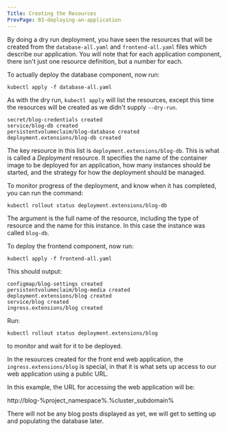 ```yaml
---
Title: Creating the Resources
PrevPage: 03-deploying-an-application
---
```


By doing a dry run deployment, you have seen the resources that will be created from the `database-all.yaml` and `frontend-all.yaml` files which describe our application. You will note that for each application component, there isn't just one resource definition, but a number for each.

To actually deploy the database component, now run:

```execute
kubectl apply -f database-all.yaml
```

As with the dry run, `kubectl apply` will list the resources, except this time the resources will be created as we didn't supply `--dry-run`.

```
secret/blog-credentials created
service/blog-db created
persistentvolumeclaim/blog-database created
deployment.extensions/blog-db created
```

The key resource in this list is `deployment.extensions/blog-db`. This is what is called a _Deployment_ resource. It specifies the name of the container image to be deployed for an application, how many instances should be started, and the strategy for how the deployment should be managed.

To monitor progress of the deployment, and know when it has completed, you can run the command:

```execute
kubectl rollout status deployment.extensions/blog-db
```

The argument is the full name of the resource, including the type of resource and the name for this instance. In this case the instance was called `blog-db`.

To deploy the frontend component, now run:

```execute
kubectl apply -f frontend-all.yaml
```

This should output:

```
configmap/blog-settings created
persistentvolumeclaim/blog-media created
deployment.extensions/blog created
service/blog created
ingress.extensions/blog created
```

Run:

```execute
kubectl rollout status deployment.extensions/blog
```

to monitor and wait for it to be deployed.

In the resources created for the front end web application, the `ingress.extensions/blog` is special, in that it is what sets up access to our web application using a public URL.

In this example, the URL for accessing the web application will be:

http://blog-%project_namespace%.%cluster_subdomain%

There will not be any blog posts displayed as yet, we will get to setting up and populating the database later.
